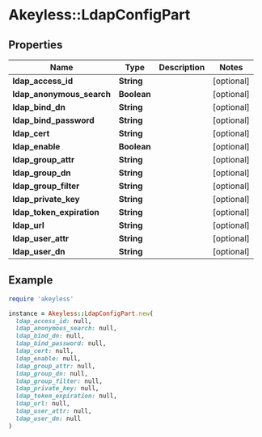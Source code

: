 # Akeyless::LdapConfigPart

## Properties

| Name | Type | Description | Notes |
| ---- | ---- | ----------- | ----- |
| **ldap_access_id** | **String** |  | [optional] |
| **ldap_anonymous_search** | **Boolean** |  | [optional] |
| **ldap_bind_dn** | **String** |  | [optional] |
| **ldap_bind_password** | **String** |  | [optional] |
| **ldap_cert** | **String** |  | [optional] |
| **ldap_enable** | **Boolean** |  | [optional] |
| **ldap_group_attr** | **String** |  | [optional] |
| **ldap_group_dn** | **String** |  | [optional] |
| **ldap_group_filter** | **String** |  | [optional] |
| **ldap_private_key** | **String** |  | [optional] |
| **ldap_token_expiration** | **String** |  | [optional] |
| **ldap_url** | **String** |  | [optional] |
| **ldap_user_attr** | **String** |  | [optional] |
| **ldap_user_dn** | **String** |  | [optional] |

## Example

```ruby
require 'akeyless'

instance = Akeyless::LdapConfigPart.new(
  ldap_access_id: null,
  ldap_anonymous_search: null,
  ldap_bind_dn: null,
  ldap_bind_password: null,
  ldap_cert: null,
  ldap_enable: null,
  ldap_group_attr: null,
  ldap_group_dn: null,
  ldap_group_filter: null,
  ldap_private_key: null,
  ldap_token_expiration: null,
  ldap_url: null,
  ldap_user_attr: null,
  ldap_user_dn: null
)
```

